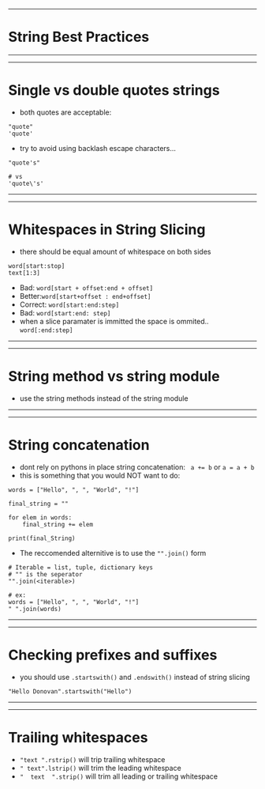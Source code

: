 ***
# String Best Practices
***
***
# Single vs double quotes strings
* both quotes are acceptable:
```
"quote"
'quote'
```
* try to avoid using backlash escape characters...
```
"quote's"

# vs
'quote\'s'
```
***
***
# Whitespaces in String Slicing
* there should be equal amount of whitespace on both sides
```
word[start:stop]
text[1:3]
```
* Bad: ```word[start + offset:end + offset]```
* Better:```word[start+offset : end+offset]```
* Correct: ```word[start:end:step]```
* Bad: ```word[start:end: step]```
* when a slice paramater is immitted the space is ommited.. ```word[:end:step]```
***
***
# String method vs string module
* use the string methods instead of the string module
***
***
# String concatenation
* dont rely on pythons in place string concatenation:
``` a += b``` or ```a = a + b```
* this is something that you would NOT want to do:
```
words = ["Hello", ", ", "World", "!"]

final_string = ""

for elem in words:
    final_string += elem

print(final_String)
```
* The reccomended alternitive is to use the ```"".join()``` form
```
# Iterable = list, tuple, dictionary keys
# "" is the seperator
"".join(<iterable>)

# ex:
words = ["Hello", ", ", "World", "!"]
" ".join(words)
```
***
***
# Checking prefixes and suffixes
* you should use ```.startswith()``` and ```.endswith()``` instead of string slicing
```
"Hello Donovan".startswith("Hello")
```
***
***
# Trailing whitespaces
* ```"text ".rstrip()``` will trip trailing whitespace
* ```" text".lstrip()``` will trim the leading whitespace
* ```"  text  ".strip()``` will trim all leading or trailing whitespace